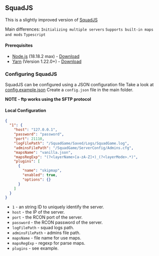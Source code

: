 ## **SquadJS**

This is a slightly improved version of [SquadJS](https://github.com/Team-Silver-Sphere/SquadJS)

Main differences:
`Initializing multiple servers`
`Supports built-in maps and mods`
`Typescript`

#### Prerequisites

- [Node.js](https://nodejs.org/en/) (18.18.2 max) - [Download](https://nodejs.org/en/)
- [Yarn](https://yarnpkg.com/) (Version 1.22.0+) - [Download](https://classic.yarnpkg.com/en/docs/install)

### Configuring SquadJS

SquadJS can be configured using a JSON configuration file
Take a look at [config.example.json](./config.example.json)
Create a `config.json` file in the main folder.

**NOTE - ftp works using the SFTP protocol**

#### Local Configuration

```json
{
  "1": {
    "host": "127.0.0.1",
    "password": "password",
    "port": 21110,
    "logFilePath": "/SquadGame/Saved/Logs/SquadGame.log",
    "adminsFilePath": "/SquadGame/ServerConfig/Admins.cfg",
    "mapsName": "vanilla.json",
    "mapsRegExp": "(?<layerName>[a-zA-Z]+)_(?<layerMode>.*)",
    "plugins": [
      {
        "name": "skipmap",
        "enabled": true,
        "options": {}
      }
    ]
  }
}
```

- `1` - an string ID to uniquely identify the server.
- `host` - the IP of the server.
- `port` - the RCON port of the server.
- `password` - the RCON password of the server.
- `logFilePath` - squad logs path.
- `adminsFilePath` - admins file path.
- `mapsName` - file name for use maps.
- `mapsRegExp` - regexp for parse maps.
- `plugins` - see example.

